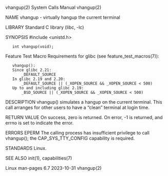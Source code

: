 vhangup(2)							      System Calls Manual							    vhangup(2)

NAME
       vhangup - virtually hangup the current terminal

LIBRARY
       Standard C library (libc, -lc)

SYNOPSIS
       #include <unistd.h>

       int vhangup(void);

   Feature Test Macro Requirements for glibc (see feature_test_macros(7)):

       vhangup():
	   Since glibc 2.21:
	       _DEFAULT_SOURCE
	   In glibc 2.19 and 2.20:
	       _DEFAULT_SOURCE || (_XOPEN_SOURCE && _XOPEN_SOURCE < 500)
	   Up to and including glibc 2.19:
	       _BSD_SOURCE || (_XOPEN_SOURCE && _XOPEN_SOURCE < 500)

DESCRIPTION
       vhangup() simulates a hangup on the current terminal.  This call arranges for other users to have a “clean” terminal at login time.

RETURN VALUE
       On success, zero is returned.  On error, -1 is returned, and errno is set to indicate the error.

ERRORS
       EPERM  The calling process has insufficient privilege to call vhangup(); the CAP_SYS_TTY_CONFIG capability is required.

STANDARDS
       Linux.

SEE ALSO
       init(1), capabilities(7)

Linux man-pages 6.7							  2023-10-31								    vhangup(2)
